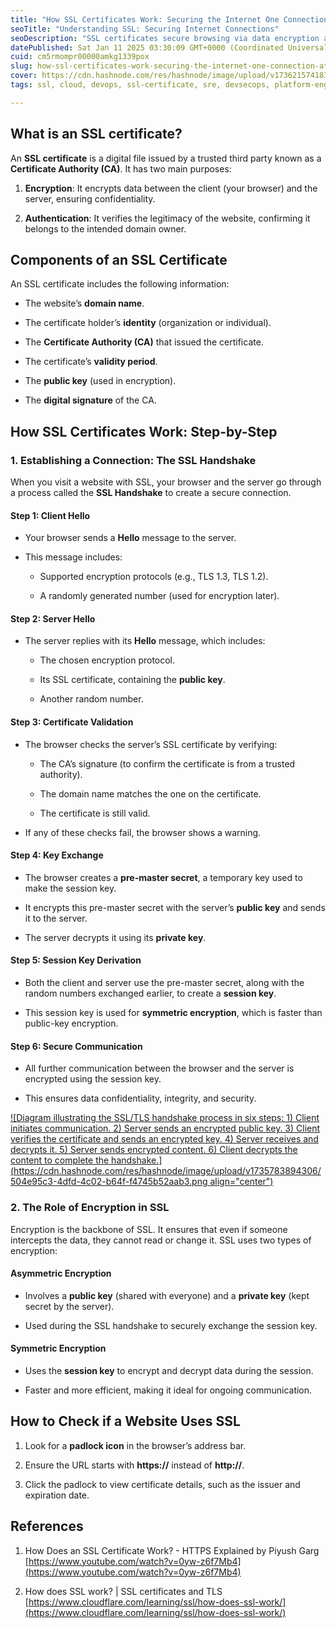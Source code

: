 ```yaml
---
title: "How SSL Certificates Work: Securing the Internet One Connection at a Time"
seoTitle: "Understanding SSL: Securing Internet Connections"
seoDescription: "SSL certificates secure browsing via data encryption and website verification, involving components and the SSL handshake process"
datePublished: Sat Jan 11 2025 03:30:09 GMT+0000 (Coordinated Universal Time)
cuid: cm5rmompr00000amkg1339pox
slug: how-ssl-certificates-work-securing-the-internet-one-connection-at-a-time
cover: https://cdn.hashnode.com/res/hashnode/image/upload/v1736215741832/add3dacb-87d6-4927-b640-bf6dd9ecc93d.png
tags: ssl, cloud, devops, ssl-certificate, sre, devsecops, platform-engineering

---
```


## What is an SSL certificate?

An **SSL certificate** is a digital file issued by a trusted third party known as a **Certificate Authority (CA)**. It has two main purposes:

1. **Encryption**: It encrypts data between the client (your browser) and the server, ensuring confidentiality.
    
2. **Authentication**: It verifies the legitimacy of the website, confirming it belongs to the intended domain owner.
    

## Components of an SSL Certificate

An SSL certificate includes the following information:

* The website’s **domain name**.
    
* The certificate holder’s **identity** (organization or individual).
    
* The **Certificate Authority (CA)** that issued the certificate.
    
* The certificate’s **validity period**.
    
* The **public key** (used in encryption).
    
* The **digital signature** of the CA.
    

## How SSL Certificates Work: Step-by-Step

### 1\. Establishing a Connection: The SSL Handshake

When you visit a website with SSL, your browser and the server go through a process called the **SSL Handshake** to create a secure connection.

#### **Step 1: Client Hello**

* Your browser sends a **Hello** message to the server.
    
* This message includes:
    
    * Supported encryption protocols (e.g., TLS 1.3, TLS 1.2).
        
    * A randomly generated number (used for encryption later).
        

#### **Step 2: Server Hello**

* The server replies with its **Hello** message, which includes:
    
    * The chosen encryption protocol.
        
    * Its SSL certificate, containing the **public key**.
        
    * Another random number.
        

#### **Step 3: Certificate Validation**

* The browser checks the server’s SSL certificate by verifying:
    
    * The CA’s signature (to confirm the certificate is from a trusted authority).
        
    * The domain name matches the one on the certificate.
        
    * The certificate is still valid.
        
* If any of these checks fail, the browser shows a warning.
    

#### **Step 4: Key Exchange**

* The browser creates a **pre-master secret**, a temporary key used to make the session key.
    
* It encrypts this pre-master secret with the server’s **public key** and sends it to the server.
    
* The server decrypts it using its **private key**.
    

#### **Step 5: Session Key Derivation**

* Both the client and server use the pre-master secret, along with the random numbers exchanged earlier, to create a **session key**.
    
* This session key is used for **symmetric encryption**, which is faster than public-key encryption.
    

#### **Step 6: Secure Communication**

* All further communication between the browser and the server is encrypted using the session key.
    
* This ensures data confidentiality, integrity, and security.
    

[![Diagram illustrating the SSL/TLS handshake process in six steps: 1) Client initiates communication. 2) Server sends an encrypted public key. 3) Client verifies the certificate and sends an encrypted key. 4) Server receives and decrypts it. 5) Server sends encrypted content. 6) Client decrypts the content to complete the handshake.](https://cdn.hashnode.com/res/hashnode/image/upload/v1735783894306/504e95c3-4dfd-4c02-b64f-f4745b52aab3.png align="center")](https://www.entrust.com/sites/default/files/inline-images/how-does-ssl-work-1258x489.png)

### 2\. The Role of Encryption in SSL

Encryption is the backbone of SSL. It ensures that even if someone intercepts the data, they cannot read or change it. SSL uses two types of encryption:

#### **Asymmetric Encryption**

* Involves a **public key** (shared with everyone) and a **private key** (kept secret by the server).
    
* Used during the SSL handshake to securely exchange the session key.
    

#### **Symmetric Encryption**

* Uses the **session key** to encrypt and decrypt data during the session.
    
* Faster and more efficient, making it ideal for ongoing communication.
    

## How to Check if a Website Uses SSL

1. Look for a **padlock icon** in the browser’s address bar.
    
2. Ensure the URL starts with **https://** instead of **http://**.
    
3. Click the padlock to view certificate details, such as the issuer and expiration date.
    

## References

1. How Does an SSL Certificate Work? - HTTPS Explained by Piyush Garg  
    [https://www.youtube.com/watch?v=0yw-z6f7Mb4](https://www.youtube.com/watch?v=0yw-z6f7Mb4)
    
2. How does SSL work? | SSL certificates and TLS  
    [https://www.cloudflare.com/learning/ssl/how-does-ssl-work/](https://www.cloudflare.com/learning/ssl/how-does-ssl-work/)